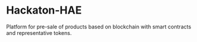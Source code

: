 # Hackaton-HAE
Platform for pre-sale of products based on blockchain with smart contracts and representative tokens.